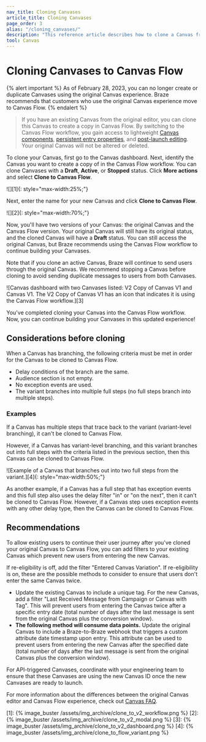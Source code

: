 ```yaml
---
nav_title: Cloning Canvases
article_title: Cloning Canvases
page_order: 3
alias: "/cloning_canvases/"
description: "This reference article describes how to clone a Canvas from the original Canvas editor into the Canvas Flow workflow."
tool: Canvas
---
```


# Cloning Canvases to Canvas Flow

{% alert important %}
As of February 28, 2023, you can no longer create or duplicate Canvases using the original Canvas experience. Braze recommends that customers who use the original Canvas experience move to Canvas Flow.
{% endalert %}

> If you have an existing Canvas from the original editor, you can clone this Canvas to create a copy in Canvas Flow. By switching to the Canvas Flow workflow, you gain access to lightweight [Canvas components]({{site.baseurl}}/user_guide/engagement_tools/canvas/canvas_components), [persistent entry properties]({{site.baseurl}}/user_guide/engagement_tools/canvas/create_a_canvas/canvas_persistent_entry_properties/), and [post-launch editing]({{site.baseurl}}/post-launch_edits). Your original Canvas will not be altered or deleted.

To clone your Canvas, first go to the Canvas dashboard. Next, identify the Canvas you want to create a copy of in the Canvas Flow workflow. You can clone Canvases with a **Draft**, **Active**, or **Stopped** status. Click <i class="fas fa-ellipsis-vertical"></i> **More actions** and select **Clone to Canvas Flow**.

![][1]{: style="max-width:25%;"}

Next, enter the name for your new Canvas and click **Clone to Canvas Flow**. 

![][2]{: style="max-width:70%;"}

Now, you'll have two versions of your Canvas: the original Canvas and the Canvas Flow version. Your original Canvas will still have its original status, and the cloned Canvas will have a **Draft** status. You can still access the original Canvas, but Braze recommends using the Canvas Flow workflow to continue building your Canvases.

Note that if you clone an active Canvas, Braze will continue to send users through the original Canvas. We recommend stopping a Canvas before cloning to avoid sending duplicate messages to users from both Canvases.

![Canvas dashboard with two Canvases listed: V2 Copy of Canvas V1 and Canvas V1. The V2 Copy of Canvas V1 has an icon that indicates it is using the Canvas Flow workflow.][3]

You've completed cloning your Canvas into the Canvas Flow workflow. Now, you can continue building your Canvases in this updated experience!

## Considerations before cloning

When a Canvas has branching, the following criteria must be met in order for the Canvas to be cloned to Canvas Flow.
- Delay conditions of the branch are the same.
- Audience section is not empty.
- No exception events are used.
- The variant branches into multiple full steps (no full steps branch into multiple steps).

### Examples

If a Canvas has multiple steps that trace back to the variant (variant-level branching), it can't be cloned to Canvas Flow.

However, if a Canvas has variant-level branching, and this variant branches out into full steps with the criteria listed in the previous section, then this Canvas can be cloned to Canvas Flow.

![Example of a Canvas that branches out into two full steps from the variant.][4]{: style="max-width:50%;"}

As another example, if a Canvas has a full step that has exception events and this full step also uses the delay filter "in" or "on the next", then it can't be cloned to Canvas Flow. However, if a Canvas step uses exception events with any other delay type, then the Canvas can be cloned to Canvas Flow.

## Recommendations

To allow existing users to continue their user journey after you've cloned your original Canvas to Canvas Flow, you can add filters to your existing Canvas which prevent new users from entering the new Canvas.

If re-eligibility is off, add the filter "Entered Canvas Variation". If re-eligibility is on, these are the possible methods to consider to ensure that users don't enter the same Canvas twice.
- Update the existing Canvas to include a unique tag. For the new Canvas, add a filter "Last Received Message from Campaign or Canvas with Tag". This will prevent users from entering the Canvas twice after a specific entry date (total number of days after the last message is sent from the original Canvas plus the conversion window). 
- **The following method will consume data points.** Update the original Canvas to include a Braze-to-Braze webhook that triggers a custom attribute date timestamp upon entry. This attribute can be used to prevent users from entering the new Canvas after the specified date (total number of days after the last message is sent from the original Canvas plus the conversion window).

For API-triggered Canvases, coordinate with your engineering team to ensure that these Canvases are using the new Canvas ID once the new Canvases are ready to launch.

For more information about the differences between the original Canvas editor and Canvas Flow experience, check out [Canvas FAQ]({{site.baseurl}}/user_guide/engagement_tools/canvas/faqs/#what-are-the-main-differences-between-canvas-flow-and-the-original-canvas-editor).


[1]: {% image_buster /assets/img_archive/clone_to_v2_workflow.png %}
[2]: {% image_buster /assets/img_archive/clone_to_v2_modal.png %}
[3]: {% image_buster /assets/img_archive/clone_to_v2_dashboard.png %}
[4]: {% image_buster /assets/img_archive/clone_to_flow_variant.png %}
